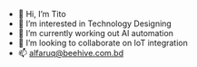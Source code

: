 - 👋 Hi, I’m Tito
- 👀 I’m interested in Technology Designing
- 🌱 I’m currently working out AI automation
- 💞️ I’m looking to collaborate on IoT integration
- 📫 alfaruq@beehive.com.bd

<!---
alfaruqbd/alfaruqbd is a ✨ special ✨ repository because its `README.md` (this file) appears on your GitHub profile.
You can click the Preview link to take a look at your changes.
--->
